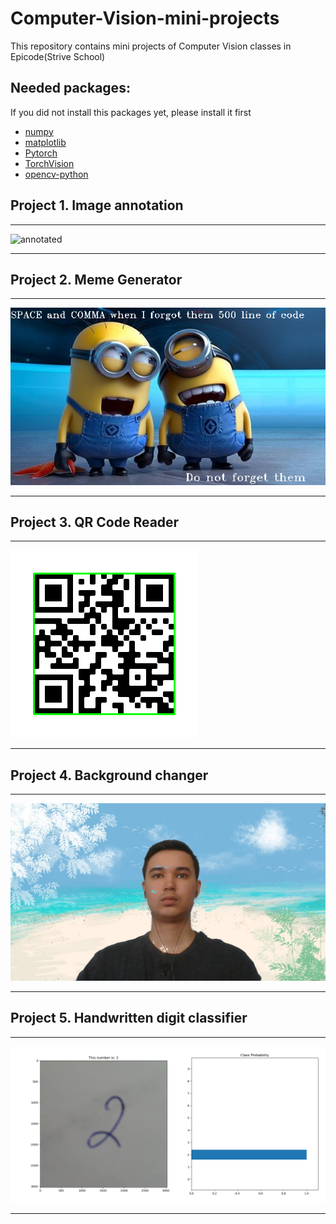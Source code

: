 # Computer-Vision-mini-projects
This repository contains mini projects of Computer Vision classes in Epicode(Strive School)

## Needed packages:
If you did not install this packages yet, please install it first

* <a href="https://anaconda.org/anaconda/numpy">numpy</a>
* <a href="https://anaconda.org/conda-forge/matplotlib">matplotlib</a>
* <a href="https://anaconda.org/pytorch/pytorch">Pytorch</a>
* <a href="https://anaconda.org/pytorch/torchvision">TorchVision</a>
* <a href="https://pypi.org/project/opencv-python/">opencv-python</a>


## Project 1. Image annotation
******************************
![annotated](img/annotated.png)
******************************
## Project 2. Meme Generator
******************************
![meme generator](img/meme.png)
******************************
## Project 3. QR Code Reader
******************************
![QR COde Reader](img/rect_qr.png)
******************************
## Project 4. Background changer
******************************
![Background](img/whitescreen.png)
******************************
## Project 5. Handwritten digit classifier
******************************
![Digit](img/Digit.png)

******************************

